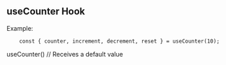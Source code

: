 ## useCounter Hook

Example:
```
    const { counter, increment, decrement, reset } = useCounter(10);
```

useCounter() // Receives a default value